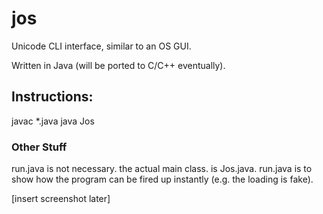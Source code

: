 jos
===

Unicode CLI interface, similar to an OS GUI.

Written in Java (will be ported to C/C++ eventually).

## Instructions:
javac *.java
java Jos

### Other Stuff
run.java is not necessary. the actual main class. is Jos.java.
run.java is to show how the program can be fired up instantly (e.g. the loading is fake).


[insert screenshot later]
